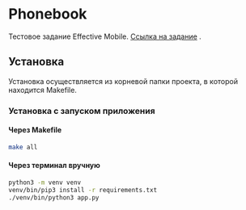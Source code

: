 # Phonebook

Тестовое задание Effective Mobile. [Ссылка на задание](https://docs.google.com/document/d/1dIH7lY05hNLSluZgOYsRyTrvLmyz4CnNEtJFFXBbS-c/edit) .

## Установка
Установка осуществляется из корневой папки проекта, в которой находится Makefile.

### Установка с запуском приложения
#### Через Makefile
```bash
make all
```
#### Через терминал вручную
```bash
python3 -m venv venv
venv/bin/pip3 install -r requirements.txt
./venv/bin/python3 app.py
```